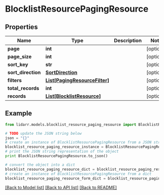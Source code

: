 # BlocklistResourcePagingResource


## Properties
Name | Type | Description | Notes
------------ | ------------- | ------------- | -------------
**page** | **int** |  | [optional] 
**page_size** | **int** |  | [optional] 
**sort_key** | **str** |  | [optional] 
**sort_direction** | [**SortDirection**](SortDirection.md) |  | [optional] 
**filters** | [**List[PagingResourceFilter]**](PagingResourceFilter.md) |  | [optional] 
**total_records** | **int** |  | [optional] 
**records** | [**List[BlocklistResource]**](BlocklistResource.md) |  | [optional] 

## Example

```python
from lidarr.models.blocklist_resource_paging_resource import BlocklistResourcePagingResource

# TODO update the JSON string below
json = "{}"
# create an instance of BlocklistResourcePagingResource from a JSON string
blocklist_resource_paging_resource_instance = BlocklistResourcePagingResource.from_json(json)
# print the JSON string representation of the object
print BlocklistResourcePagingResource.to_json()

# convert the object into a dict
blocklist_resource_paging_resource_dict = blocklist_resource_paging_resource_instance.to_dict()
# create an instance of BlocklistResourcePagingResource from a dict
blocklist_resource_paging_resource_form_dict = blocklist_resource_paging_resource.from_dict(blocklist_resource_paging_resource_dict)
```
[[Back to Model list]](../README.md#documentation-for-models) [[Back to API list]](../README.md#documentation-for-api-endpoints) [[Back to README]](../README.md)


